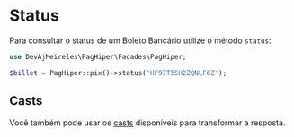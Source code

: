 # Status

Para consultar o status de um Boleto Bancário utilize o método `status`:

```php
use DevAjMeireles\PagHiper\Facades\PagHiper;

$billet = PagHiper::pix()->status('HF97T5SH2ZQNLF6Z');
```

## Casts

Você também pode usar os [casts](../utilidades/casts.md) disponíveis para transformar a resposta.
